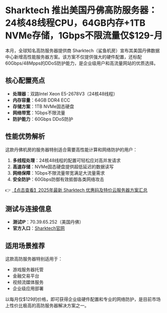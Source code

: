 # Sharktech 推出美国丹佛高防服务器：24核48线程CPU，64GB内存+1TB NVMe存储，1Gbps不限流量仅$129-月

本月，全球知名高防服务器提供商 Sharktech（鲨鱼机房）宣布其美国丹佛数据中心新增高性能服务器方案。该方案不仅提供强大的硬件配置，还标配60Gbps/48Mpps的DDoS防护能力，是企业级用户和高流量网站的优质选择。

## 核心配置亮点

- **处理器**：双路Intel Xeon E5-2678V3（24核48线程）
- **内存容量**：64GB DDR4 ECC
- **存储方案**：1TB NVMe固态硬盘
- **网络带宽**：1Gbps不限流量
- **防护能力**：60Gbps DDoS防护

## 性能优势解析

这款丹佛机房的服务器特别适合需要高性能计算和网络防护的用户：

1. **多线程处理**：24核48线程的配置可轻松应对高并发请求
2. **高速存储**：NVMe固态硬盘提供超低延迟的数据读写
3. **网络保障**：1Gbps不限流量带宽满足大流量需求
4. **安全防护**：60Gbps防御有效抵御各类网络攻击

👉 [【点击查看】2025年最新 Sharktech 优惠码及特价云服务器方案汇总](https://bit.ly/Sharktech)

## 测试与连接信息

- **测试IP**：70.39.65.252（美国丹佛）
- **官方入口**：[Sharktech官网](https://bit.ly/Sharktech)

## 适用场景推荐

这款高防服务器特别适用于：
- 游戏服务器托管
- 金融交易平台
- 视频流媒体服务
- 企业级应用部署

以每月仅$129的价格，即可获得企业级硬件配置和专业的网络防护，是目前市场上性价比极高的高防服务器解决方案之一。